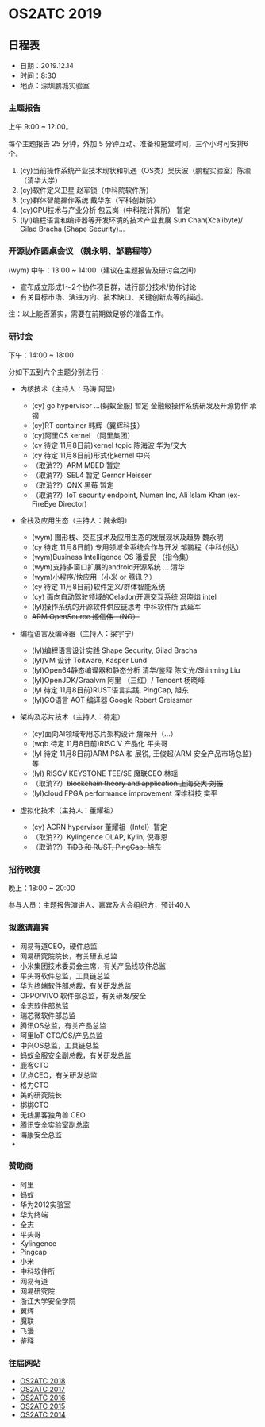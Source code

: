 # OS2ATC 2019

## 日程表

- 日期：2019.12.14
- 时间：8:30
- 地点：深圳鹏城实验室


### 主题报告

上午 9:00 \~ 12:00。

每个主题报告 25 分钟，外加 5 分钟互动、准备和拖堂时间，三个小时可安排6个。

1. (cy)当前操作系统产业技术现状和机遇（OS类）吴庆波（鹏程实验室）陈渝（清华大学）
1. (cy)软件定义卫星 赵军锁（中科院软件所）
1. (cy)群体智能操作系统 戴华东（军科创新院）
1. (cy)CPU技术与产业分析 包云岗（中科院计算所） 暂定
1. (lyl)编程语言和编译器等开发环境的技术产业发展 Sun Chan(Xcalibyte)/ Gilad Bracha (Shape Security)...

### 开源协作圆桌会议 （魏永明、邹鹏程等）

(wym) 中午：13:00 \~ 14:00（建议在主题报告及研讨会之间）

- 宣布成立形成1～2个协作项目群，进行部分技术/协作讨论
- 有关目标市场、演进方向、技术缺口、关键创新点等的描述。

注：以上能否落实，需要在前期做足够的准备工作。

### 研讨会

下午：14:00 \~ 18:00

分如下五到六个主题分别进行：

- 内核技术（主持人：马涛 阿里）
   - (cy) go hypervisor ...(蚂蚁金服)  暂定 金融级操作系统研发及开源协作 承钢
   - (cy)RT container 韩辉（翼辉科技）
   - (cy)阿里OS kernel （阿里集团）
   - (cy 待定 11月8日前)kernel topic 陈海波 华为/交大  
   - (cy 待定 11月8日前)形式化kernel 中兴
   - （取消??）ARM MBED 暂定
   - （取消??）SEL4 暂定 Gernor Heisser
   - （取消??）QNX 黑莓 暂定
   - （取消??）IoT security endpoint, Numen Inc, Ali Islam Khan (ex-FireEye Director)

- 全栈及应用生态（主持人：魏永明）
   - (wym) 图形栈、交互技术及应用生态的发展现状及趋势 魏永明
   - (cy 待定 11月8日前) 专用领域全系统合作与开发  邹鹏程（中科创达）
   - (wym)Business Intelligence OS 潘爱民 （指令集）
   - (wym)支持多窗口扩展的android开源系统 ... 清华
   - (wym)小程序/快应用（小米 or 腾讯？）
   - (cy 待定 11月8日前)软件定义/群体智能系统
   - (cy) 面向自动驾驶领域的Celadon开源交互系统 冯晓焰 intel
   - (lyl)操作系统的开源软件供应链思考 中科软件所 武延军
   - ~~ARM OpenSource 姬信伟 （NO）~~

- 编程语言及编译器（主持人：梁宇宁）
   - (lyl)编程语言设计实践 Shape Security, Gilad Bracha
   - (lyl)VM 设计  Toitware, Kasper Lund
   - (lyl)Open64静态编译器和静态分析 清华/鉴释 陈文光/Shinming Liu
   - (lyl)OpenJDK/Graalvm 阿里 （三红）/ Tencent 杨晓峰  
   - (lyl 待定 11月8日前)RUST语言实践, PingCap, 旭东
   - (lyl)GO语言 AOT 编译器 Google Robert Greissmer

- 架构及芯片技术（主持人：待定）
   - (cy)面向AI领域专用芯片架构设计 詹荣开（...）
   - (wqb 待定 11月8日前)RISC V 产品化 平头哥
   - (lyl 待定 11月8日前)ARM PSA 和 展锐, 王俊超(ARM 安全产品市场总监)等 
   - (lyl) RISCV KEYSTONE TEE/SE 魔联CEO 林瑶
   - （取消??）~~blockchain theory and application 上海交大 刘振~~
   - (lyl)cloud FPGA performance improvement 深维科技 樊平
   
- 虚拟化技术（主持人：董耀祖）
   - (cy) ACRN hypervisor  董耀祖（Intel）暂定
   - （取消??）Kylingence OLAP, Kylin, 倪春恩
   - （取消??）~~TiDB 和 RUST, PingCap, 旭东~~

### 招待晚宴

晚上：18:00 \~ 20:00

参与人员：主题报告演讲人、嘉宾及大会组织方，预计40人

### 拟邀请嘉宾

- 网易有道CEO，硬件总监
- 网易研究院院长，有关研发总监
- 小米集团技术委员会主席，有关产品线软件总监
- 平头哥软件总监，工具链总监
- 华为终端软件部总裁，有关研发总监
- OPPO/VIVO 软件部总监，有关研发/安全
- 全志软件部总监
- 瑞芯微软件部总监
- 腾讯OS总监，有关产品总监
- 阿里IoT CTO/OS/产品总监
- 中兴OS总监，工具链总监
- 蚂蚁金服安全副总裁，有关研发总监
- 鹿客CTO
- 优点CEO，有关研发总监
- 格力CTO
- 美的研究院长
- 梆梆CTO
- 无线黑客独角兽 CEO
- 腾讯安全实验室副总监
- 海康安全总监
- 

### 赞助商

- 阿里
- 蚂蚁
- 华为2012实验室
- 华为终端
- 全志
- 平头哥
- Kylingence
- Pingcap
- 小米
- 中科软件所
- 网易有道
- 网易研究院
- 浙江大学安全学院
- 翼辉
- 魔联
- 飞漫
- 鉴释

### 往届网站

- [OS2ATC 2018](http://soft.cs.tsinghua.edu.cn/os2atc2018/index.html)
- [OS2ATC 2017](http://soft.cs.tsinghua.edu.cn/os2atc2017/index.html)
- [OS2ATC 2016](http://soft.cs.tsinghua.edu.cn/os2atc2016/index.html)
- [OS2ATC 2015](http://soft.cs.tsinghua.edu.cn/os2atc2015/index.html)
- [OS2ATC 2014](http://soft.cs.tsinghua.edu.cn/os2atc2014/index.html)



